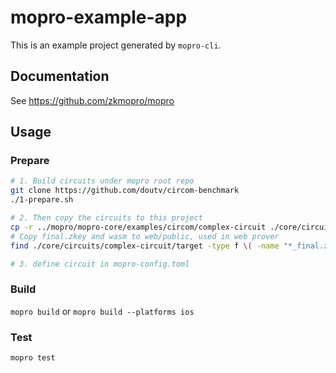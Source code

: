 # mopro-example-app

This is an example project generated by `mopro-cli`.

## Documentation

See https://github.com/zkmopro/mopro

## Usage

### Prepare

```sh
# 1. Build circuits under mopro root repo
git clone https://github.com/doutv/circom-benchmark
./1-prepare.sh

# 2. Then copy the circuits to this project
cp -r ../mopro/mopro-core/examples/circom/complex-circuit ./core/circuits/complex-circuit
# Copy final.zkey and wasm to web/public, used in web prover
find ./core/circuits/complex-circuit/target -type f \( -name "*_final.zkey" -o -name "*.wasm" \) -exec cp {} ./web/public \;

# 3. define circuit in mopro-config.toml
```
### Build

`mopro build` or `mopro build --platforms ios`

### Test

`mopro test`